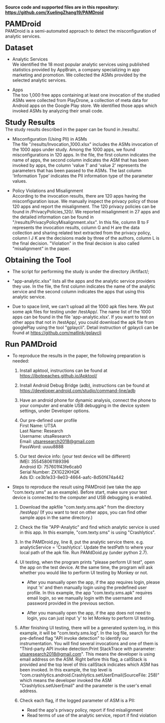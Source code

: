 
**Source code and supported files are in this repository: https://github.com/XuelingZhang19/PAMDroid** 




<font size=5>**PAMDroid** </font>     
PAMDroid is a semi-automated approach to detect the misconfiguration of analytic services.  


<font size=5>**Dataset** </font>     
* Analytic Services  
We identified the 18 most popular analytic services using published statistics provided by AppBrain, a company specializing in app marketing and promotion. We collected the ASMs provided by the selected analytic services.

* Apps  
The too 1,000 free apps containing at least one invocation of the studied ASMs were collected from PlayDrone, a collection of meta data for Android apps on the Google Play store. We identified those apps which invoked ASMs by analyzing their smali code.


<font size=5>**Study Results** </font>  
The study results described in the paper can be found in /results/.      
* Misconfiguration (Using PII) in ASMs  
The file "/results/Invocation_1000.xlsx" includes the ASMs invocation of the 1000 apps under study. Among the 1000 apps, we found misconfigurations in 120 apps. In the file, the first column indicates the name of apps, the second column indicates the ASM that has been invoked by apps, the column 'value 1' and 'value 2' represents the parameters that has been passed to the ASMs. The last column 'Information Type' indicates the PII information type of the parameter values. 

* Policy Violations and Misalignment  
According to the invocation results, there are 120 apps having the misconfiguration issue. We manually inspect the privacy policy of those 120 apps and report the misalignment. The 120 privacy policies can be found in /PrivacyPolicies_120/. We reported misalignment in 27 apps and the detailed information can be found in "/results/PrivacyPolicyMisalignment.xlsx". In this file, column B to F represents the invocation results, column G and H are the data collection and sharing related text extracted from the privacy policy, column I J K are the decisions made by three of the authors, column L is the final decision. "Violation" in the final decision is also called "misalignment" in the paper. 


<font size=5>**Obtaining the Tool** </font>  
* The script for performing the study is under the directory /Artifact/;  
 
* "app-analytic.xlsx" lists all the apps and the analytic service providers they use. In the file, the first column indicates the name of the analytic service and the second column indicates the apps that using this analytic service. 

* Due to space limit, we can't upload all the 1000 apk files here. We put some apk files for testing under /testApp/. The name list of the 1000 apps can be found in the file 'app-analytic.xlsx'. If you want to test on other apps that not in /testApp/, you could download the apk file from googlePlay using the tool "gplaycli". Detail instruction of gplaycli can be found at https://github.com/matlink/gplaycli



<font size=5>**Run PAMDroid** </font>  

* To reproduce the results in the paper, the following preparation is needed:
    1. Install apktool, instructions can be found at https://ibotpeaches.github.io/Apktool/  
    2. Install Android Debug Bridge (adb), instructions can be found at https://developer.android.com/studio/command-line/adb   
    3. Have an android phone for dynamic analysis, connect the phone to your computer and enable USB debugging in the device system settings, under Developer options.  
    4. Our pre-defined user profile    
            First Name: UTSA   
            Last Name: Research  
            Username: utsaResearch  
            Email: utsaresearch2018@gmail.com  
            PassWord: uuuu8888 
              
    5. Our test device info: (your test device will be different)  
            IMEI: 355458061189396  
            Android ID: 757601f43fe6cab0  
            Serial Number: ZX1G22KHQK  
            Ads ID: ce3b1e33-8e03-4664-aafc-8d50f474a442  

* Steps to reproduce the result using PAMDroid (we take the app "com.texty.sms" as an example). Before start, make sure your test device is connected to the computer and USB debugging is enabled.  

    1. Download the apkfile "com.texty.sms.apk" from the directory /testApp/  (If you want to test on other apps, you can find other sample apps in the same directory.)

    2. Check the file "APP-Analytic" and find which analytic service is used in this app. In this example, "com.texty.sms" is using "Crashlytics". 

    3. In the PAMDroid.py, line 8, put the analytic service there. e.g. analyticService = 'Crashlytics'. Update the testPath to where your local path of the apk file. Run PAMdDoid.py (under python 2.7). 

    4. UI testing, when the program prints "please perform UI test", open the app on the test device.  At the same time, the program will ask whether you would like to perform UI testing by Monkey or not.
        * After you manually open the app, if the app requires login, please input 'n' and then manually login using the predefined user profile. In this example, the app "com.texty.sms.apk" requires email login, so we manually login with the username and password provided in the previous section.  
        
        * After you manually open the app, if the app does not need to login, you can just input 'y' to let Monkey to perform UI testing.  

    5. After finishing UI testing, there will be a generated system log, in this example, it will be "com.texty.sms.log". In the log file, search for the pre-defined flag "API invoke detection" to identify our instrumentation. You will find several invocations and one of them is "Third-party API invoke detection:Print StackTrace with parameter: utsaresearch2018@gmail.com". This means the developer is using email address on the ASM. Right before this flag, a callStack is provided and the top level of this callStack indicates which ASM has been invoked. In this example, the top level is "com.crashlytics.android.Crashlytics.setUserEmail(SourceFile: 258)" which means the developer invoked the ASM "Crashlytics.setUserEmail" and the parameter is the user's email address. 

    6. Check each flag, if the logged parameter of ASM is a PII:  
        * Read the app's privacy policy, report if find  misalignment
        * Read terms of use of the analytic service, report if find violation 


